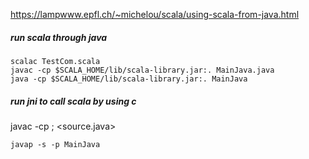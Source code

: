 https://lampwww.epfl.ch/~michelou/scala/using-scala-from-java.html

##### run scala through java

```
scalac TestCom.scala
javac -cp $SCALA_HOME/lib/scala-library.jar:. MainJava.java
java -cp $SCALA_HOME/lib/scala-library.jar:. MainJava
```

##### run jni to call scala by using c

javac -cp <jar you want to include>;<jar you want to include> <source.java>

```
javap -s -p MainJava
```

